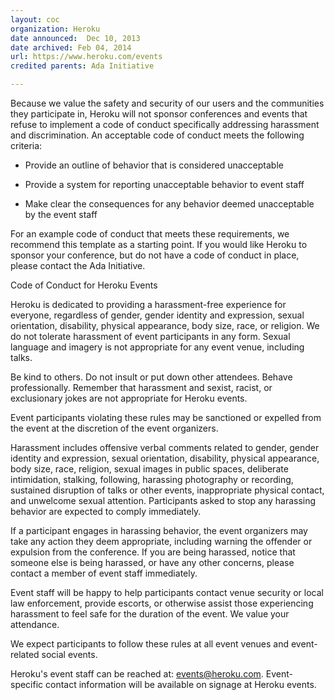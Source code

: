 ```yaml
---
layout: coc
organization: Heroku
date announced:  Dec 10, 2013
date archived: Feb 04, 2014
url: https://www.heroku.com/events
credited parents: Ada Initiative

---
```


Because we value the safety and security of our users and the communities they participate in, Heroku will not sponsor conferences and events that refuse to implement a code of conduct specifically addressing harassment and discrimination. An acceptable code of conduct meets the following criteria:

   * Provide an outline of behavior that is considered unacceptable

   * Provide a system for reporting unacceptable behavior to event staff

   * Make clear the consequences for any behavior deemed unacceptable by the event staff

For an example code of conduct that meets these requirements, we recommend this template as a starting point. If you would like Heroku to sponsor your conference, but do not have a code of conduct in place, please contact the Ada Initiative.

Code of Conduct for Heroku Events

Heroku is dedicated to providing a harassment-free experience for everyone, regardless of gender, gender identity and expression, sexual orientation, disability, physical appearance, body size, race, or religion. We do not tolerate harassment of event participants in any form. Sexual language and imagery is not appropriate for any event venue, including talks.

Be kind to others. Do not insult or put down other attendees. Behave professionally. Remember that harassment and sexist, racist, or exclusionary jokes are not appropriate for Heroku events.

Event participants violating these rules may be sanctioned or expelled from the event at the discretion of the event organizers.

Harassment includes offensive verbal comments related to gender, gender identity and expression, sexual orientation, disability, physical appearance, body size, race, religion, sexual images in public spaces, deliberate intimidation, stalking, following, harassing photography or recording, sustained disruption of talks or other events, inappropriate physical contact, and unwelcome sexual attention. Participants asked to stop any harassing behavior are expected to comply immediately.

If a participant engages in harassing behavior, the event organizers may take any action they deem appropriate, including warning the offender or expulsion from the conference. If you are being harassed, notice that someone else is being harassed, or have any other concerns, please contact a member of event staff immediately.

Event staff will be happy to help participants contact venue security or local law enforcement, provide escorts, or otherwise assist those experiencing harassment to feel safe for the duration of the event. We value your attendance.

We expect participants to follow these rules at all event venues and event-related social events.

Heroku's event staff can be reached at: events@heroku.com. Event-specific contact information will be available on signage at Heroku events.